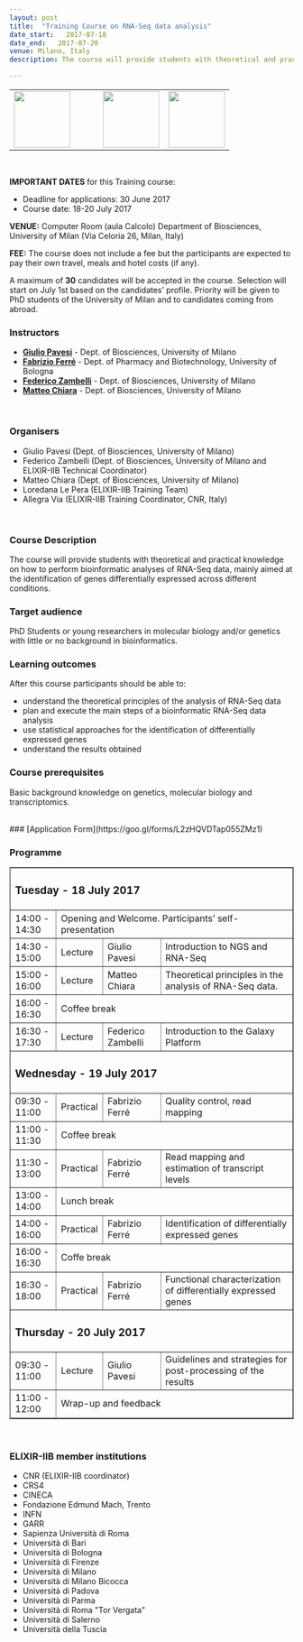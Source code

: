 ```yaml
---
layout: post
title:  "Training Course on RNA-Seq data analysis"
date_start:   2017-07-18
date_end:   2017-07-20
venue: Milano, Italy
description: The course will provide students with theoretical and practical knowledge on how to perform bioinformatic analyses of RNA-Seq data, mainly aimed at the identification of genes differentially expressed across different conditions. 

---
```


<table border="0" width="600">
  <tr>
    <td><img src="../../../img/logo_elixir_italy.jpg" height="100"></td>
    <td>&nbsp;&nbsp;&nbsp;&nbsp;&nbsp;&nbsp;</td>
    <td><img src="../../../img/Logo_unimilano.jpg" height="100"></td>
    <td><img src="../../../img/Logo_dbs_milano.jpg" height="100"></td>
  </tr>
</table>
<br>

**IMPORTANT DATES** for this Training course:

- Deadline for applications: 30 June 2017
- Course date: 18-20 July 2017

**VENUE:**
Computer Room (aula Calcolo) Department of Biosciences, University of Milan (Via Celoria 26, Milan, Italy) 

**FEE:** 
The course does not include a fee but the participants are expected to pay their own travel, meals and hotel costs (if any).

A maximum of **30** candidates will be accepted in the course. Selection will start on July 1st  based on the candidates’ profile. Priority will be given to PhD students of the University of Milan and to candidates coming from abroad. 
<br>

### Instructors
- [**Giulio Pavesi**](http://www.beaconlab.it) - Dept. of Biosciences, University of Milano
- [**Fabrizio Ferré**](https://www.unibo.it/sitoweb/fabrizio.ferre) - Dept. of Pharmacy and Biotechnology, University of Bologna
- [**Federico Zambelli**](http://www.beaconlab.it) - Dept. of Biosciences, University of Milano
- [**Matteo Chiara**](http://www.beaconlab.it) - Dept. of Biosciences, University of Milano
<br>

### Organisers
- Giulio Pavesi (Dept. of Biosciences, University of Milano)
- Federico Zambelli (Dept. of Biosciences, University of Milano and ELIXIR-IIB Technical Coordinator)
- Matteo Chiara (Dept. of Biosciences, University of Milano)
- Loredana Le Pera (ELIXIR-IIB Training Team)
- Allegra Via (ELIXIR-IIB Training Coordinator, CNR, Italy)
<br>

### Course Description
The course will provide students with theoretical and practical knowledge on how to perform bioinformatic analyses of RNA-Seq data, mainly aimed at the identification of genes differentially expressed across different conditions. 
<br>



### Target audience
PhD Students or young researchers in molecular biology and/or genetics with little or no background in bioinformatics.
<br>

### Learning outcomes
After this course participants should be able to:
<ul><li>understand the theoretical principles of the analysis of RNA-Seq data</li>
<li>plan and execute the main steps of a bioinformatic RNA-Seq data analysis</li>
<li>use statistical approaches for the identification of differentially expressed genes</li>
<li>understand the results obtained</li>
</ul>


### Course prerequisites
Basic background knowledge on genetics, molecular biology and transcriptomics.

<br>
### [Application Form](https://goo.gl/forms/L2zHQVDTap055ZMz1) 
<br>

### Programme

<table border="1">
<tr>
   <td colspan="4"><h3>Tuesday - 18 July 2017</h3></td>
</tr>
<tr>
   <td height="50">14:00 - 14:30</td>
   <td colspan="3" height="50">Opening and Welcome. Participants’ self-presentation</td>
</tr>
<tr>
   <td height="50">14:30 - 15:00</td>
   <td height="50">Lecture</td>
   <td height="50">Giulio Pavesi</td>
   <td height="50">Introduction to NGS and RNA-Seq</td>
</tr>
<tr>
   <td height="50">15:00 - 16:00</td>
   <td height="50">Lecture</td>
   <td height="50">Matteo Chiara</td>
   <td height="50">Theoretical principles in the analysis of RNA-Seq data.</td>
</tr>
<tr>
   <td height="50">16:00 - 16:30</td>
   <td colspan="3"  height="50">Coffee break</td>
</tr>
<tr>
   <td height="50">16:30 - 17:30</td>
   <td height="50">Lecture</td>
   <td height="50">Federico Zambelli</td>
   <td height="50">Introduction to the Galaxy Platform</td>
</tr>
<tr>
   <td colspan="4"><h3>Wednesday - 19 July 2017</h3></td>
</tr>
<tr>
  <td height="50">09:30 - 11:00</td>
  <td height="50">Practical</td>
  <td height="50">Fabrizio Ferré</td>
  <td height="50">Quality control, read mapping</td>
</tr>
<tr>
   <td height="50">11:00 - 11:30</td>
   <td colspan="3" height="50">Coffee break</td>
</tr>
<tr>
   <td height="50">11:30 - 13:00</td>
   <td height="50">Practical</td>
   <td height="50">Fabrizio Ferré</td>
   <td height="50">Read mapping and estimation of transcript levels</td>
</tr>
<tr>
   <td height="50">13:00 - 14:00</td>
   <td colspan="3" height="50"> Lunch break </td>
</tr>
<tr>
   <td height="50">14:00 - 16:00</td>
   <td height="50">Practical </td>
   <td height="50">Fabrizio Ferré</td>
   <td height="50">Identification of differentially expressed genes</td>
</tr>
<tr>
   <td height="50">16:00 - 16:30</td>
   <td colspan="3" height="50"> Coffe break </td>
</tr>
<tr>
   <td height="50">16:30 - 18:00</td>
   <td height="50">Practical </td>
   <td height="50">Fabrizio Ferré</td>
   <td height="50">Functional characterization of differentially expressed genes</td>
</tr>
<tr>
<td colspan="4"><h3>Thursday - 20 July 2017</h3></td>
</tr>
<tr>
<td height="50">09:30 - 11:00</td>
<td height="50">Lecture</td>
<td height="50">Giulio Pavesi</td>
<td height="50">Guidelines and strategies for post-processing of the results</td>
</tr>
<tr>
<td height="50">11:00 - 12:00</td>
<td colspan="3" height="50">Wrap-up and feedback</td>
</tr>
</table>

<br>

<h3>ELIXIR-IIB member institutions</h3>
<ul>
   <li> CNR (ELIXIR-IIB coordinator)</li>
   <li> CRS4</li>
   <li> CINECA</li>
   <li> Fondazione Edmund Mach, Trento</li>
   <li> INFN</li>
   <li> GARR</li>
   <li> Sapienza Università di Roma</li>
   <li> Università di Bari</li>
   <li> Università di Bologna</li>
   <li> Università di Firenze</li>
   <li> Università di Milano</li>
   <li> Università di Milano Bicocca</li>
   <li> Università di Padova</li>
   <li> Università di Parma</li>
   <li> Università di Roma "Tor Vergata"</li>
   <li> Università di Salerno</li>
   <li> Università della Tuscia </li>
</ul>


